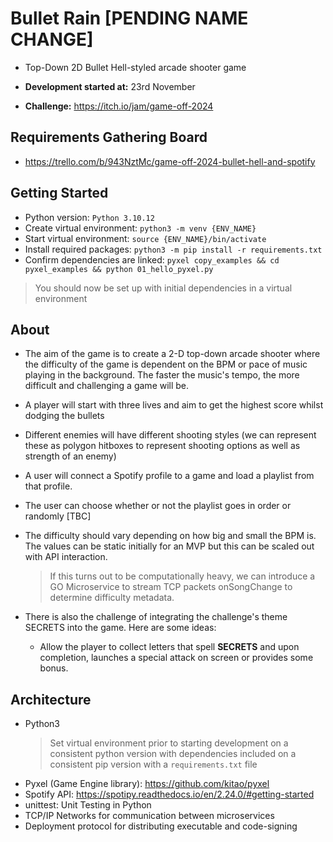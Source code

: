 # Bullet Rain [PENDING NAME CHANGE]
- Top-Down 2D Bullet Hell-styled arcade shooter game

- **Development started at:** 23rd November
- **Challenge:** https://itch.io/jam/game-off-2024



## Requirements Gathering Board
- https://trello.com/b/943NztMc/game-off-2024-bullet-hell-and-spotify

## Getting Started
- Python version: `Python 3.10.12`
- Create virtual environment: `python3 -m venv {ENV_NAME}`
- Start virtual environment: `source {ENV_NAME}/bin/activate`
- Install required packages: `python3 -m pip install -r requirements.txt`
- Confirm dependencies are linked: `pyxel copy_examples && cd pyxel_examples && python 01_hello_pyxel.py`

> You should now be set up with initial dependencies in a virtual environment


## About
- The aim of the game is to create a 2-D top-down arcade shooter where the difficulty of the game is dependent on the BPM or pace of music playing in the background. The faster the music's tempo, the more difficult and challenging a game will be. 

- A player will start with three lives and aim to get the highest score whilst dodging the bullets

- Different enemies will have different shooting styles (we can represent these as polygon hitboxes to represent shooting options as well as strength of an enemy)

- A user will connect a Spotify profile to a game and load a playlist from that profile.

- The user can choose whether or not the playlist goes in order or randomly [TBC]

- The difficulty should vary depending on how big and small the BPM is. The values can be static initially for an MVP but this can be scaled out with API interaction. 

    > If this turns out to be computationally heavy, we can introduce a GO Microservice to stream TCP packets onSongChange to determine difficulty metadata. 

- There is also the challenge of integrating the challenge's theme SECRETS into the game. Here are some ideas:

  - Allow the player to collect letters that spell **SECRETS** and upon completion, launches a special attack on screen or provides some bonus. 
    


## Architecture
- Python3
    > Set virtual environment prior to starting development on a consistent python version with dependencies included on a consistent pip version with a `requirements.txt` file
- Pyxel (Game Engine library): https://github.com/kitao/pyxel 
- Spotify API: https://spotipy.readthedocs.io/en/2.24.0/#getting-started 
- unittest: Unit Testing in Python
- TCP/IP Networks for communication between microservices
- Deployment protocol for distributing executable and code-signing